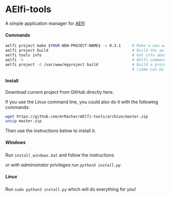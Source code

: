 # AElfi-tools
A simple application manager for [AElfi](https://github.com/mrRachar/AElfi)

#### Commands
```bash
aelfi project make $YOUR-NEW-PROJECT-NAME$ -v 0.3.1     # Make a new aelfi web-app from AElfi version 0.3.1
aelfi project build                                     # Build the aelfi project (in the cwd)
aelfi tools info                                        # Get info about aelfi
aelfi -h                                                # AElfi command tool help
aelfi project -d /var/www/myproject build               # Build a project at the given directory 
                                                        # (same can be done with make)
```

#### Install
Download current project from GitHub directly here.
 
If you use the Linux command line, you could also do it with the following commands:
```bash
wget https://github.com/mrRachar/AElfi-tools/archive/master.zip
unzip master.zip
```

Then use the instructions below to install it.


##### Windows
Run `install_windows.bat` and follow the instructions

*or with administrator privilages run `python3 install.py`*.

##### Linux
Run `sudo python3 install.py` which will do everything for you!
